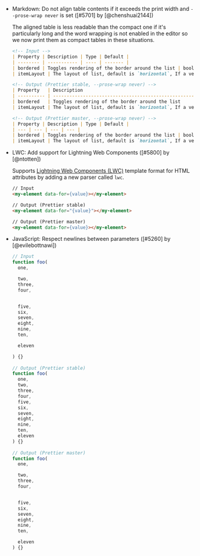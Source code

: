 <!--

Format:

- Category: Title ([#PR] by [@user])

  Description

  ```
  // Input
  Code Sample

  // Output (Prettier stable)
  Code Sample

  // Output (Prettier master)
  Code Sample
  ```

Details:

  Description: optional if the `Title` is enough to explain everything.

Examples:

- TypeScript: Correctly handle `//` in TSX ([#5728] by [@JamesHenry])

  Previously, putting `//` as a child of a JSX element in TypeScript led to an error
  because it was interpreted as a comment. Prettier master fixes this issue.

  <!-- prettier-ignore --\>
  ```js
  // Input
  const link = <a href="example.com">http://example.com</a>

  // Output (Prettier stable)
  // Error: Comment location overlaps with node location

  // Output (Prettier master)
  const link = <a href="example.com">http://example.com</a>;
  ```

-->

- Markdown: Do not align table contents if it exceeds the print width and `--prose-wrap never` is set ([#5701] by [@chenshuai2144])

  The aligned table is less readable than the compact one
  if it's particularly long and the word wrapping is not enabled in the editor
  so we now print them as compact tables in these situations.

  <!-- prettier-ignore -->
  ```md
  <!-- Input -->
  | Property | Description | Type | Default |
  | -------- | ----------- | ---- | ------- |
  | bordered | Toggles rendering of the border around the list | boolean | false |
  | itemLayout | The layout of list, default is `horizontal`, If a vertical list is desired, set the itemLayout property to `vertical` | string | - |

  <!-- Output (Prettier stable, --prose-wrap never) -->
  | Property   | Description                                                                                                           | Type    | Default |
  | ---------- | --------------------------------------------------------------------------------------------------------------------- | ------- | ------- |
  | bordered   | Toggles rendering of the border around the list                                                                       | boolean | false   |
  | itemLayout | The layout of list, default is `horizontal`, If a vertical list is desired, set the itemLayout property to `vertical` | string  | -       |

  <!-- Output (Prettier master, --prose-wrap never) -->
  | Property | Description | Type | Default |
  | --- | --- | --- | --- |
  | bordered | Toggles rendering of the border around the list | boolean | false |
  | itemLayout | The layout of list, default is `horizontal`, If a vertical list is desired, set the itemLayout property to `vertical` | string | - |
  ```

- LWC: Add support for Lightning Web Components ([#5800] by [@ntotten])

  Supports [Lightning Web Components (LWC)](https://developer.salesforce.com/docs/component-library/documentation/lwc) template format for HTML attributes by adding a new parser called `lwc`.

  <!-- prettier-ignore -->
  ```html
  // Input
  <my-element data-for={value}></my-element>

  // Output (Prettier stable)
  <my-element data-for="{value}"></my-element>

  // Output (Prettier master)
  <my-element data-for={value}></my-element>
  ```

- JavaScript: Respect newlines between parameters ([#5260] by [@evilebottnawi])

  <!-- prettier-ignore -->
  ```js
  // Input
  function foo(
    one,
  
    two,
    three,
    four,
  
  
    five,
    six,
    seven,
    eight,
    nine,
    ten,
  
    eleven
  
  ) {}
    
  // Output (Prettier stable)
  function foo(
    one,
    two,
    three,
    four,
    five,
    six,
    seven,
    eight,
    nine,
    ten,
    eleven
  ) {}
    
  // Output (Prettier master)
  function foo(
    one,
  
    two,
    three,
    four,
  
  
    five,
    six,
    seven,
    eight,
    nine,
    ten,
  
    eleven
  ) {}
  ```
